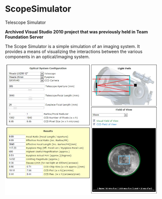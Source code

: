 # ScopeSimulator

Telescope Simulator

 **Archived Visual Studio 2010 project that was previously held in Team Foundation Server**

The Scope Simulator is a simple simulation of an imaging system. It provides a means of visualizing the interactions between the various components in an optical/imaging system.

 ![](./readme-assets/scopeSimSS.jpg)
 
